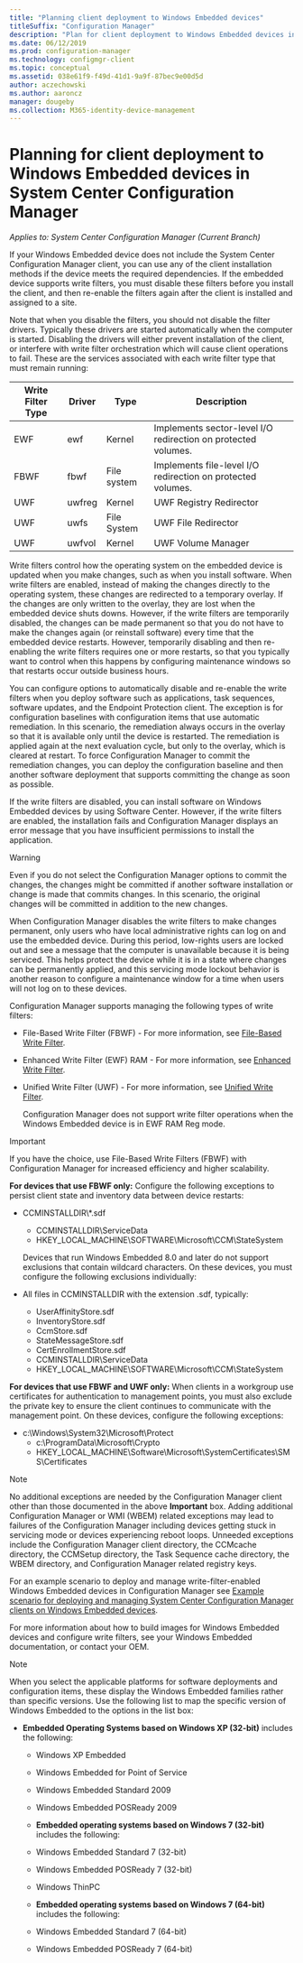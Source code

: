 ```yaml
---
title: "Planning client deployment to Windows Embedded devices"
titleSuffix: "Configuration Manager"
description: "Plan for client deployment to Windows Embedded devices in System Center Configuration Manager."
ms.date: 06/12/2019
ms.prod: configuration-manager
ms.technology: configmgr-client
ms.topic: conceptual
ms.assetid: 038e61f9-f49d-41d1-9a9f-87bec9e00d5d
author: aczechowski
ms.author: aaroncz
manager: dougeby
ms.collection: M365-identity-device-management
---
```

# Planning for client deployment to Windows Embedded devices in System Center Configuration Manager

*Applies to: System Center Configuration Manager (Current Branch)*

<a name="BKMK_DeployClientEmbedded"></a> If your Windows Embedded device does not include the System Center Configuration Manager client, you can use any of the client installation methods if the device meets the required dependencies. If the embedded device supports write filters, you must disable these filters before you install the client, and then re-enable the filters again after the client is installed and assigned to a site.  

 Note that when you disable the filters, you should not disable the filter drivers. Typically these drivers are started automatically when the computer is started. Disabling the drivers will either prevent installation of the client, or interfere with write filter orchestration which will cause client operations to fail. These are the services associated with each write filter type that must remain running:  

|Write Filter Type|Driver|Type|Description|  
|-----------------------|------------|----------|-----------------|  
|EWF|ewf|Kernel|Implements sector-level I/O redirection on protected volumes.|  
|FBWF|fbwf|File system|Implements file-level I/O redirection on protected volumes.|  
|UWF|uwfreg|Kernel|UWF Registry Redirector|  
|UWF|uwfs|File System|UWF File Redirector|  
|UWF|uwfvol|Kernel|UWF Volume Manager|  

 Write filters control how the operating system on the embedded device is updated when you make changes, such as when you install software. When write filters are enabled, instead of making the changes directly to the operating system, these changes are redirected to a temporary overlay. If the changes are only written to the overlay, they are lost when the embedded device shuts downs. However, if the write filters are temporarily disabled, the changes can be made permanent so that you do not have to make the changes again (or reinstall software) every time that the embedded device restarts. However, temporarily disabling and then re-enabling the write filters requires one or more restarts, so that you typically want to control when this happens by configuring maintenance windows so that restarts occur outside business hours.  

 You can configure options to automatically disable and re-enable the write filters when you deploy software such as applications, task sequences, software updates, and the Endpoint Protection client. The exception is for configuration baselines with configuration items that use automatic remediation. In this scenario, the remediation always occurs in the overlay so that it is available only until the device is restarted. The remediation is applied again at the next evaluation cycle, but only to the overlay, which is cleared at restart. To force Configuration Manager to commit the remediation changes, you can deploy the configuration baseline and then another software deployment that supports committing the change as soon as possible.  

 If the write filters are disabled, you can install software on Windows Embedded devices by using Software Center. However, if the write filters are enabled, the installation fails and Configuration Manager displays an error message that you have insufficient permissions to install the application.  

> [!WARNING]  
>  Even if you do not select the Configuration Manager options to commit the changes, the changes might be committed if another software installation or change is made that commits changes. In this scenario, the original changes will be committed in addition to the new changes.  

 When Configuration Manager disables the write filters to make changes permanent, only users who have local administrative rights can log on and use the embedded device. During this period, low-rights users are locked out and see a message that the computer is unavailable because it is being serviced. This helps protect the device while it is in a state where changes can be permanently applied, and this servicing mode lockout behavior is another reason to configure a maintenance window for a time when users will not log on to these devices.  

 Configuration Manager supports managing the following types of write filters:  

- File-Based Write Filter (FBWF) -  For more information, see [File-Based Write Filter](http://go.microsoft.com/fwlink/?LinkID=204717).  

- Enhanced Write Filter (EWF) RAM - For more information, see [Enhanced Write Filter](http://go.microsoft.com/fwlink/?LinkId=204718).  

- Unified Write Filter (UWF) - For more information, see [Unified Write Filter](http://go.microsoft.com/fwlink/?LinkId=309236).  

  Configuration Manager does not support write filter operations when the Windows Embedded device is in EWF RAM Reg mode.  

> [!IMPORTANT]
>  If you have the choice, use File-Based Write Filters (FBWF) with Configuration Manager for increased efficiency and higher scalability.
> 
> **For devices that use FBWF only:** Configure the following exceptions to persist client state and inventory data between device restarts:  
> 
> - CCMINSTALLDIR\\*.sdf  
>   -   CCMINSTALLDIR\ServiceData  
>   -   HKEY_LOCAL_MACHINE\SOFTWARE\Microsoft\CCM\StateSystem  
> 
>   Devices that run Windows Embedded 8.0 and later do not support exclusions that contain wildcard characters. On these devices, you must configure the following exclusions individually:  
> 
> - All files in CCMINSTALLDIR with the extension .sdf, typically:  
> 
>   -   UserAffinityStore.sdf  
>   -   InventoryStore.sdf  
>   -   CcmStore.sdf  
>   -   StateMessageStore.sdf  
>   -   CertEnrollmentStore.sdf  
>   -   CCMINSTALLDIR\ServiceData  
>   -   HKEY_LOCAL_MACHINE\SOFTWARE\Microsoft\CCM\StateSystem  
> 
> **For devices that use FBWF and UWF only:**
> When clients in a workgroup use certificates for authentication to management points, you must also exclude the private key to ensure the client continues to communicate with the management point. On these devices, configure the following exceptions:  
> 
> - c:\Windows\System32\Microsoft\Protect  
>   -   c:\ProgramData\Microsoft\Crypto  
>   -   HKEY_LOCAL_MACHINE\Software\Microsoft\SystemCertificates\SMS\Certificates  

> [!NOTE]
> No additional exceptions are needed by the Configuration Manager client other than those documented in the above **Important** box. Adding additional Configuration Manager or WMI (WBEM) related exceptions may lead to failures of the Configuration Manager including devices getting stuck in servicing mode or devices experiencing reboot loops. Unneeded exceptions include the Configuration Manager client directory, the CCMcache directory, the CCMSetup directory, the Task Sequence cache directory, the WBEM directory, and Configuration Manager related registry keys.

 For an example scenario to deploy and manage write-filter-enabled Windows Embedded devices in Configuration Manager see [Example scenario for deploying and managing System Center Configuration Manager clients on Windows Embedded devices](../../../../core/clients/deploy/example-scenario-for-deploying-and-managing-clients-on-windows-embedded-devices.md).  

 For more information about how to build images for Windows Embedded devices and configure write filters, see your Windows Embedded documentation, or contact your OEM.  

> [!NOTE]
>  When you select the applicable platforms for software deployments and configuration items, these display the Windows Embedded families rather than specific versions. Use the following list to map the specific version of Windows Embedded to the options in the list box:  
> 
> - **Embedded Operating Systems based on Windows XP (32-bit)** includes the following:  
> 
>   -   Windows XP Embedded  
>   -   Windows Embedded for Point of Service  
>   -   Windows Embedded Standard 2009  
>   -   Windows Embedded POSReady 2009  
>   -   **Embedded operating systems based on Windows 7 (32-bit)** includes the following:  
> 
>   -   Windows Embedded Standard 7 (32-bit)  
>   -   Windows Embedded POSReady 7 (32-bit)  
>   -   Windows ThinPC  
>   -   **Embedded operating systems based on Windows 7 (64-bit)** includes the following:  
> 
>   -   Windows Embedded Standard 7 (64-bit)  
>   -   Windows Embedded POSReady 7 (64-bit)
